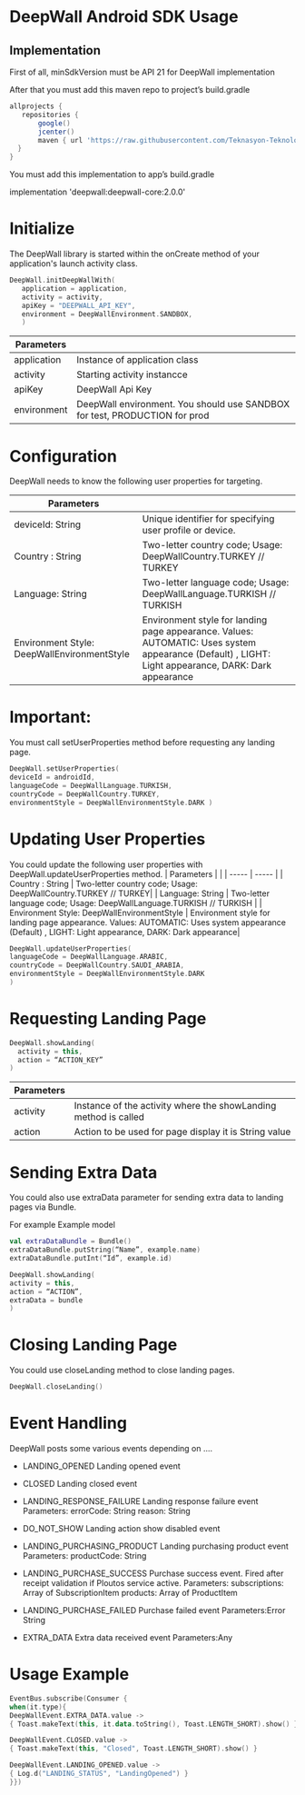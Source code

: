 # DeepWall Android SDK Usage

## Implementation

First of all, minSdkVersion must be API 21 for DeepWall implementation

After that you must add this maven repo to project’s build.gradle

```gradle
allprojects {
   repositories {
       google()
       jcenter()
       maven { url 'https://raw.githubusercontent.com/Teknasyon-Teknoloji/deepwall-android-sdk/master/' }
  }
} 
``` 

You must add this implementation to app’s build.gradle

implementation 'deepwall:deepwall-core:2.0.0'

# Initialize
The DeepWall library is started within the onCreate method of your application's launch activity class.

```kotlin
DeepWall.initDeepWallWith(
   application = application,
   activity = activity,
   apiKey = "DEEPWALL_API_KEY",
   environment = DeepWallEnvironment.SANDBOX,
   )
   ``` 



| Parameters | |
| ----- | ----- |
| application | Instance of application class |
| activity | Starting activity instancce |
| apiKey | DeepWall Api Key |
| environment | DeepWall environment. You should use SANDBOX for test, PRODUCTION for prod |




# Configuration

DeepWall needs to know the following user properties for targeting.

| Parameters | |
| ----- | ----- |
| deviceId: String | Unique identifier for specifying user profile or device. |
| Country : String | Two-letter country code; Usage: DeepWallCountry.TURKEY // TURKEY|
| Language: String | Two-letter language code; Usage: DeepWallLanguage.TURKISH // TURKISH  |
| Environment Style: DeepWallEnvironmentStyle | Environment style for landing page appearance. Values: AUTOMATIC: Uses system appearance (Default) , LIGHT: Light appearance, DARK: Dark appearance|





# Important:
You must call setUserProperties method before requesting any landing page.

```kotlin
DeepWall.setUserProperties( 
deviceId = androidId, 
languageCode = DeepWallLanguage.TURKISH, 
countryCode = DeepWallCountry.TURKEY,
environmentStyle = DeepWallEnvironmentStyle.DARK )
 ``` 
 
# Updating User Properties

You could update the following user properties with DeepWall.updateUserProperties method.
| Parameters | |
| ----- | ----- |
| Country : String | Two-letter country code; Usage: DeepWallCountry.TURKEY // TURKEY|
| Language: String | Two-letter language code; Usage: DeepWallLanguage.TURKISH // TURKISH  |
| Environment Style: DeepWallEnvironmentStyle | Environment style for landing page appearance. Values: AUTOMATIC: Uses system appearance (Default) , LIGHT: Light appearance, DARK: Dark appearance|

 ```kotlin
DeepWall.updateUserProperties(
languageCode = DeepWallLanguage.ARABIC, 
countryCode = DeepWallCountry.SAUDI_ARABIA,
environmentStyle = DeepWallEnvironmentStyle.DARK  
)
 ``` 

# Requesting Landing Page

 ``` kotlin
DeepWall.showLanding(
   activity = this,
   action = “ACTION_KEY”
)
 ``` 

| Parameters | |
| ----- | ----- |
| activity | Instance of the activity where the showLanding method is called |
| action | Action to be used for page display it is String value|

 
# Sending Extra Data
You could also use extraData parameter for sending extra data to landing pages via Bundle. 

For example Example model

 ``` kotlin
val extraDataBundle = Bundle()
extraDataBundle.putString(“Name”, example.name)
extraDataBundle.putInt(“Id”, example.id)
 ``` 

 ``` kotlin 
DeepWall.showLanding(
activity = this,
action = “ACTION”,
extraData = bundle
)
 ``` 
 
# Closing Landing Page
You could use closeLanding method to close landing pages.
 ``` kotlin
DeepWall.closeLanding()
 ``` 
 
# Event Handling
DeepWall posts some various events depending on ....

- LANDING_OPENED
Landing opened event
 
- CLOSED
Landing closed event

- LANDING_RESPONSE_FAILURE
Landing response failure event
Parameters:
errorCode: String
reason: String

- DO_NOT_SHOW
Landing action show disabled event

- LANDING_PURCHASING_PRODUCT
Landing purchasing product event
Parameters:
productCode: String


- LANDING_PURCHASE_SUCCESS
Purchase success event. Fired after receipt validation if Ploutos service active.
Parameters:
subscriptions: Array of SubscriptionItem
products: Array of ProductItem


- LANDING_PURCHASE_FAILED
Purchase failed event
Parameters:Error String

- EXTRA_DATA
Extra data received event
Parameters:Any

# Usage Example

 ``` kotlin
EventBus.subscribe(Consumer { 
when(it.type){
DeepWallEvent.EXTRA_DATA.value -> 
{ Toast.makeText(this, it.data.toString(), Toast.LENGTH_SHORT).show() } 

DeepWallEvent.CLOSED.value -> 
{ Toast.makeText(this, "Closed", Toast.LENGTH_SHORT).show() } 

DeepWallEvent.LANDING_OPENED.value -> 
{ Log.d("LANDING_STATUS", "LandingOpened") } 
}})
 ``` 
 



